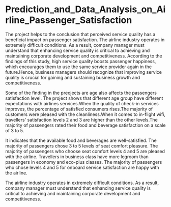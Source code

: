 # Prediction_and_Data_Analysis_on_Airline_Passenger_Satisfaction

The project helps to the conclusion that perceived service quality has a beneficial impact on passenger satisfaction. The airline industry operates in extremely difficult conditions. As a result, company manager must understand that enhancing service quality is critical to achieving and maintaining corporate development and competitiveness. According to the findings of this study, high service quality boosts passenger happiness, which encourages them to use the same service provider again in the future.Hence, business managers should recognize that improving service quality is crucial for gaining and sustaining business growth and competitiveness.

Some of the finding in the preojects are age also affects the passengers satisfaction level. The project shows that different age group have different expectations with airlines services.When the quality of check-in services improves, the percentage of satisfied consumers rises.The majority of customers were pleased with the cleanliness.When it comes to in-flight wifi, travellers' satisfaction levels 2 and 3 are higher than the other levels.The majority of passengers rated their food and beverage satisfaction on a scale of 3 to 5.

It indicates that the available food and beverages are well-satisfied. The majority of passengers chose 3 to 5 levels of seat comfort pleasure. The majority of passengers who choose seat comfort levels 4 and 5 are pleased with the airline. Travellers in business class have more legroom than passengers in economy and eco-plus classes. The majority of passengers who chose levels 4 and 5 for onboard service satisfaction are happy with the airline.

The airline industry operates in extremely difficult conditions. As a result, company manager must understand that enhancing service quality is critical to achieving and maintaining corporate development and competitiveness.
